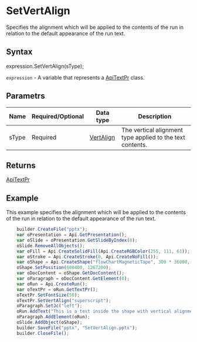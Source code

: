 # SetVertAlign

Specifies the alignment which will be applied to the contents of the run in relation to the default appearance of the run text.

## Syntax

expression.SetVertAlign(sType);

`expression` - A variable that represents a [ApiTextPr](../ApiTextPr.md) class.

## Parametrs

| **Name** | **Required/Optional** | **Data type** | **Description** |
| ------------- | ------------- | ------------- | ------------- |
| sType | Required | [VertAlign](../../../Enumerations/VertAlign.md) | The vertical alignment type applied to the text contents. |

## Returns

[ApiTextPr](../ApiTextPr.md)

## Example

This example specifies the alignment which will be applied to the contents of the run in relation to the default appearance of the run text.

```javascript
	builder.CreateFile("pptx");
	var oPresentation = Api.GetPresentation();
	var oSlide = oPresentation.GetSlideByIndex(0);
	oSlide.RemoveAllObjects();
	var oFill = Api.CreateSolidFill(Api.CreateRGBColor(255, 111, 61));
	var oStroke = Api.CreateStroke(0, Api.CreateNoFill());
	var oShape = Api.CreateShape("flowChartMagneticTape", 300 * 36000, 130 * 36000, oFill, oStroke);
	oShape.SetPosition(608400, 1267200);
	var oDocContent = oShape.GetDocContent();
	var oParagraph = oDocContent.GetElement(0);
	var oRun = Api.CreateRun();
	var oTextPr = oRun.GetTextPr();
	oTextPr.SetFontSize(50);
	oTextPr.SetVertAlign("superscript");
	oParagraph.SetJc("left");
	oRun.AddText("This is a text inside the shape with vertical alignment set to 'superscript'.");
	oParagraph.AddElement(oRun);
	oSlide.AddObject(oShape);
	builder.SaveFile("pptx", "SetVertAlign.pptx");
	builder.CloseFile();
```